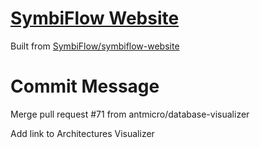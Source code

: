 # [SymbiFlow Website](https://symbiflow.github.io)

Built from [SymbiFlow/symbiflow-website ](https://github.com/SymbiFlow/symbiflow-website/commit/fdf10212323fac2973a1c3c106a83db3c7bdd633)

# Commit Message

Merge pull request #71 from antmicro/database-visualizer

Add link to Architectures Visualizer
